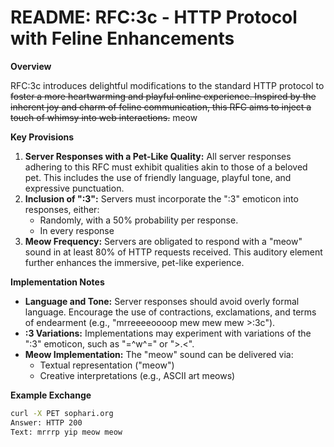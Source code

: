 # README: RFC:3c - HTTP Protocol with Feline Enhancements

**Overview**

RFC:3c introduces delightful modifications to the standard HTTP protocol to ~~foster a more heartwarming and playful online experience. Inspired by the inherent joy and charm of feline communication, this RFC aims to inject a touch of whimsy into web interactions.~~ meow

**Key Provisions**

1. **Server Responses with a Pet-Like Quality:** All server responses adhering to this RFC must exhibit qualities akin to those of a beloved pet. This includes the use of friendly language, playful tone, and expressive punctuation.
2. **Inclusion of ":3":**  Servers must incorporate the ":3" emoticon into responses, either:
    * Randomly, with a 50% probability per response.
    * In every response
3. **Meow Frequency:** Servers are obligated to respond with a "meow" sound in at least 80% of HTTP requests received. This auditory element further enhances the immersive, pet-like experience.

**Implementation Notes**

* **Language and Tone:**  Server responses should avoid overly formal language. Encourage the use of contractions, exclamations, and terms of endearment (e.g., "mrreeeeoooop mew mew mew >:3c").
* **:3 Variations:** Implementations may experiment with variations of the ":3" emoticon, such as "=^w^=" or ">.<".
* **Meow Implementation:** The "meow" sound can be delivered via:
    * Textual representation ("meow")
    * Creative interpretations (e.g., ASCII art meows)

**Example Exchange**
```bash
curl -X PET sophari.org
Answer: HTTP 200
Text: mrrrp yip meow meow
```
